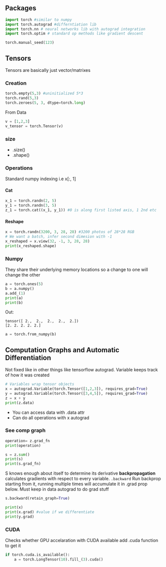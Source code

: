 ## Packages

```python
import torch #similar to numpy
import torch.autograd #differntiation lib
import torch.nn # neural networks lib with autograd integration
import torch.optim # standard op methods like gradient descent

torch.manual_seed(123)
```

## Tensors

Tensors are basically just vector/matrixes

### Creation

```python
torch.empty(5,3) #uninitialized 5*3
torch.rand(5,3)
torch.zeroes(5, 3, dtype=torch.long)
```

From Data

```python
v = [1,2,3]
v_tensor = torch.Tensor(v)
```

### size

- .size()
- .shape()

### Operations

Standard numpy indexing i.e x[:, 1]

#### Cat

```python
x_1 = torch.randn(2, 5) 
y_1 = torch.randn(3, 5)
z_1 = torch.cat((x_1, y_1)) #0 is along first listed axis, 1 2nd etc
```

#### Reshape

```python
x = torch.randn(3200, 3, 28, 28) #3200 photos of 28*28 RGB
# We want a batch, infer second dimesion with -1
x_reshaped = x.view(32, -1, 3, 28, 28) 
print(x_reshaped.shape)
```

### Numpy

They share their underlying memory locations so a change to one will change the other

```python
a = torch.ones(5)
b = a.numpy()
a.add_(1)
print(a)
print(b)
```

Out:

```
tensor([ 2.,  2.,  2.,  2.,  2.])
[2. 2. 2. 2. 2.]
```

```python
a = torch.from_numpy(b)
```

## Computation Graphs and Automatic Differentiation

Not fixed like in other things like tensorflow
autograd. Variable keeps track of how it was created

```python
# Variables wrap tensor objects
x = autograd.Variable(torch.Tensor([1,2,3]), requires_grad=True)
y = autograd.Variable(torch.Tensor([3,4,5]), requires_grad=True)
z = x + y
print(z.data)
```

- You can access data with .data attr
- Can do all operations with x autograd 

### See comp graph

```python
operation= z.grad_fn
print(operation)

s = z.sum()
print(s)
print(s.grad_fn)
```

S knows enough about itself to determine its derivative
**backpropagation** calculates gradients with respect to every variable. `.backward` Run backprop starting from it, running multiple times will accumulate it in .grad  prop below. Must keep in data autograd to do grad stuff

```python
s.backward(retain_graph=True)

print(x)
print(x.grad) #value if we differentiate
print(y.grad)
```

### CUDA

Checks whether GPU accelaration with CUDA available
add .cuda function to get it

```python
if torch.cuda.is_available():
    a = torch.LongTensor(10).fill_(3).cuda()
```